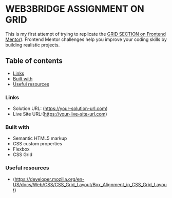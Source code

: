 # WEB3BRIDGE ASSIGNMENT ON GRID

This is my first attempt of trying to replicate the [GRID SECTION on Frontend Mentor](https://www.frontendmentor.io/challenges/testimonials-grid-section-Nnw6J7Un7)). Frontend Mentor challenges help you improve your coding skills by building realistic projects. 

## Table of contents

  - [Links](#links)
  - [Built with](#built-with)
  - [Useful resources](#useful-resources)



### Links

- Solution URL: (https://your-solution-url.com)
- Live Site URL:(https://your-live-site-url.com)

### Built with

- Semantic HTML5 markup
- CSS custom properties
- Flexbox
- CSS Grid

### Useful resources

- (https://developer.mozilla.org/en-US/docs/Web/CSS/CSS_Grid_Layout/Box_Alignment_in_CSS_Grid_Layout)
